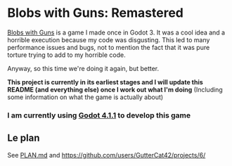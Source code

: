 # Blobs with Guns: Remastered

[Blobs with Guns](https://github.com/GutterCat42/blobs-with-guns-archive) is a game I made once in Godot 3. It was a cool idea and a horrible execution because my code was disgusting. This led to many performance issues and bugs, not to mention the fact that it was pure torture trying to add to my horrible code.

Anyway, so this time we're doing it again, but better.

**This project is currently in its earliest stages and I will update this README (and everything else) once I work out what I'm doing**
(Including some information on what the game is actually about)

### I am currently using [Godot 4.1.1](https://github.com/godotengine/godot/releases/tag/4.1.1-stable) to develop this game

## Le plan
See [PLAN.md](https://github.com/GutterCat42/blobs-with-guns-remastered/blob/main/PLAN.md) and https://github.com/users/GutterCat42/projects/6/
